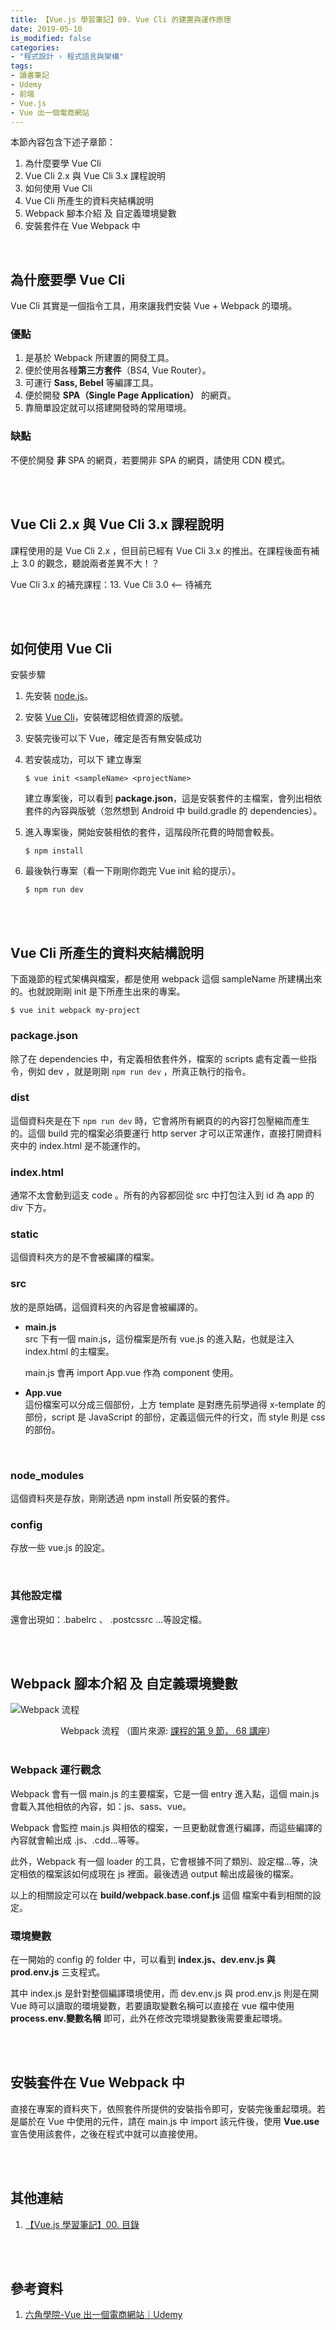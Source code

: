 ```yaml
---
title: 【Vue.js 學習筆記】09. Vue Cli 的建置與運作原理
date: 2019-05-10
is_modified: false
categories:
- "程式設計 › 程式語言與架構"
tags:
- 讀書筆記
- Udemy 
- 前端
- Vue.js
- Vue 出一個電商網站
--- 
```


本節內容包含下述子章節：
 
 1.  為什麼要學 Vue Cli
 2.  Vue Cli 2.x 與 Vue Cli 3.x 課程說明
 3.  如何使用 Vue Cli
 4.  Vue Cli 所產生的資料夾結構說明
 5.  Webpack 腳本介紹 及 自定義環境變數
 6.  安裝套件在 Vue Webpack 中

<!--more-->
<br>

## 為什麼要學 Vue Cli
Vue Cli 其實是一個指令工具，用來讓我們安裝 Vue + Webpack 的環境。

### 優點
1. 是基於 Webpack 所建置的開發工具。
2. 便於使用各種**第三方套件**（BS4, Vue Router）。
3. 可運行 **Sass, Bebel** 等編譯工具。
4. 便於開發 **SPA（Single Page Application）** 的網頁。
5. 靠簡單設定就可以搭建開發時的常用環境。

### 缺點
不便於開發 **非** SPA 的網頁，若要開非 SPA 的網頁，請使用  CDN 模式。 

<br><br>

## Vue Cli 2.x 與 Vue Cli 3.x 課程說明

課程使用的是 Vue Cli 2.x ，但目前已經有 Vue Cli 3.x 的推出。在課程後面有補上 3.0 的觀念，聽說兩者差異不大！？

Vue Cli 3.x 的補充課程：13. Vue Cli 3.0 <-- 待補充


<br><br>

## 如何使用 Vue Cli
安裝步驟
1. 先安裝 [node.js](https://nodejs.org/en/)。  

2. 安裝 [Vue Cli](https://github.com/vuejs/vue-cli)，安裝確認相依資源的版號。  

3. 安裝完後可以下 Vue，確定是否有無安裝成功  

4. 若安裝成功，可以下 建立專案  
    ```shell
    $ vue init <sampleName> <projectName>
    ```

    建立專案後，可以看到 **package.json**，這是安裝套件的主檔案，會列出相依套件的內容與版號（忽然想到 Android 中 build.gradle 的 dependencies）。

6. 進入專案後，開始安裝相依的套件，這階段所花費的時間會較長。  
    ```shell
    $ npm install
    ```

7. 最後執行專案（看一下剛剛你跑完 Vue init 給的提示）。  
    ```shell
    $ npm run dev 
    ```

 
<br><br>

## Vue Cli 所產生的資料夾結構說明

<div class="alert info">
下面幾節的程式架構與檔案，都是使用 webpack 這個 sampleName 所建構出來的。也就說剛剛 init 是下所產生出來的專案。
</div>

```shell
$ vue init webpack my-project
```

### **package.json**

除了在 dependencies 中，有定義相依套件外，檔案的 scripts 處有定義一些指令，例如 dev ，就是剛剛 ``npm run dev`` ，所真正執行的指令。
<br>

### **dist**
這個資料夾是在下 ``npm run dev``  時，它會將所有網頁的的內容打包壓縮而產生的。這個 build 完的檔案必須要運行 http server  才可以正常運作，直接打開資料夾中的 index.html 是不能運作的。
<br>

###  **index.html**
通常不太會動到這支 code 。所有的內容都回從 src 中打包注入到 id 為 app 的 div 下方。
<br>

### **static**
這個資料夾方的是不會被編譯的檔案。
<br>

### **src**
放的是原始碼，這個資料夾的內容是會被編譯的。
- **main.js**  
    src 下有一個 main.js，這份檔案是所有 vue.js 的進入點，也就是注入 index.html 的主檔案。

    main.js 會再 import App.vue 作為 component 使用。

- **App.vue**  
    這份檔案可以分成三個部份，上方 template 是對應先前學過得 x-template 的部份，script 是 JavaScript 的部份，定義這個元件的行文，而 style 則是 css 的部份。

<br>

### **node_modules**
這個資料夾是存放，剛剛透過 npm install 所安裝的套件。
<br>

### **config**
存放一些 vue.js 的設定。

<br>

### 其他設定檔
還會出現如：.babelrc 、 .postcssrc ...等設定檔。

<br><br>

## Webpack 腳本介紹 及 自定義環境變數

![Webpack 流程](https://i.imgur.com/bjYe2nN.png)
<center class="imgtext"> Webpack 流程 （圖片來源: <a href="https://www.udemy.com/vue-hexschool/" class="imgtext">課程的第 9 節， 68 講座</a>）</center>
<br>

### **Webpack 運行觀念**
Webpack 會有一個 main.js 的主要檔案，它是一個 entry 進入點，這個 main.js 會載入其他相依的內容，如：js、sass、vue。

Webpack 會監控 main.js 與相依的檔案，一旦更動就會進行編譯，而這些編譯的內容就會輸出成 .js、.cdd...等等。

此外，Webpack 有一個 loader 的工具，它會根據不同了類別、設定檔...等，決定相依的檔案該如何成現在 js 裡面。最後透過 output 輸出成最後的檔案。

以上的相關設定可以在 **build/webpack.base.conf.js** 這個 檔案中看到相關的設定。
<br>

### **環境變數**
在一開始的 config 的 folder 中，可以看到 **index.js、dev.env.js 與 prod.env.js** 三支程式。

其中 index.js 是針對整個編譯環境使用，而 dev.env.js 與 prod.env.js 則是在開 Vue 時可以讀取的環境變數，若要讀取變數名稱可以直接在 vue 檔中使用 **process.env.變數名稱** 即可，此外在修改完環境變數後需要重起環境。

<br><br>

## 安裝套件在 Vue Webpack 中

直接在專案的資料夾下，依照套件所提供的安裝指令即可，安裝完後重起環境。若是屬於在 Vue 中使用的元件，請在 main.js 中 import 該元件後，使用 **Vue.use** 宣告使用該套件，之後在程式中就可以直接使用。
 
<br><br>

## 其他連結
1. [【Vue.js 學習筆記】00. 目錄](/Vue-Study-Notes-Contents/)

<br><br>

## 參考資料
1. [六角學院-Vue 出一個電商網站｜Udemy](https://www.udemy.com/vue-hexschool/) 